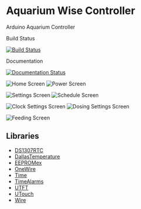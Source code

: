 Aquarium Wise Controller
=======================

Arduino Aquarium Controller

Build Status

[![Build Status](https://travis-ci.org/TrentScholl/aquarium-wise-controller.svg?branch=development)](https://travis-ci.org/TrentScholl/aquarium-wise-controller)

Documentation

[![Documentation Status](https://readthedocs.org/projects/aquarium-wise-controller/badge/?version=latest)](https://readthedocs.org/projects/aquarium-wise-controller/?badge=latest)

![Home Screen](https://s3-ap-southeast-2.amazonaws.com/aquarium-wise-cdn/controller/images/home.png)
![Power Screen](https://s3-ap-southeast-2.amazonaws.com/aquarium-wise-cdn/controller/images/power.png)

![Settings Screen](https://s3-ap-southeast-2.amazonaws.com/aquarium-wise-cdn/controller/images/settings.png)
![Schedule Screen](https://s3-ap-southeast-2.amazonaws.com/aquarium-wise-cdn/controller/images/schedule.png)

![Clock Settings Screen](https://s3-ap-southeast-2.amazonaws.com/aquarium-wise-cdn/controller/images/clock.png)
![Dosing Settings Screen](https://s3-ap-southeast-2.amazonaws.com/aquarium-wise-cdn/controller/images/dosing.png)

![Feeding Screen](https://s3-ap-southeast-2.amazonaws.com/aquarium-wise-cdn/controller/images/feeding.png)

Libraries
---------

* [DS1307RTC](http://www.pjrc.com/teensy/td_libs_DS1307RTC.html)
* [DallasTemperature](http://milesburton.com/Main_Page?title=Dallas_Temperature_Control_Library)
* [EEPROMex](http://playground.arduino.cc/Code/EEPROMex)
* [OneWire](http://www.pjrc.com/teensy/td_libs_OneWire.html)
* [Time](http://www.pjrc.com/teensy/td_libs_Time.html)
* [TimeAlarms](http://www.pjrc.com/teensy/td_libs_TimeAlarms.html)
* [UTFT](http://www.henningkarlsen.com/electronics/library.php?id=51)
* [UTouch](http://www.henningkarlsen.com/electronics/library.php?id=55)
* [Wire](http://arduino.cc/en/Reference/Wire)